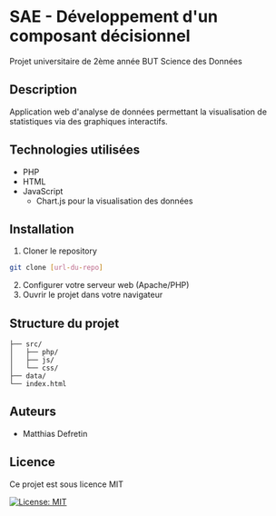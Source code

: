 # SAE - Développement d'un composant décisionnel

Projet universitaire de 2ème année BUT Science des Données

## Description
Application web d'analyse de données permettant la visualisation de statistiques via des graphiques interactifs.

## Technologies utilisées
- PHP
- HTML
- JavaScript
    - Chart.js pour la visualisation des données

## Installation
1. Cloner le repository
```bash
git clone [url-du-repo]
```
2. Configurer votre serveur web (Apache/PHP)
3. Ouvrir le projet dans votre navigateur

## Structure du projet
```
├── src/
│   ├── php/
│   ├── js/
│   └── css/
├── data/
└── index.html
```

## Auteurs
- Matthias Defretin

## Licence
Ce projet est sous licence MIT

[![License: MIT](https://img.shields.io/badge/License-MIT-yellow.svg)](https://opensource.org/licenses/MIT)
